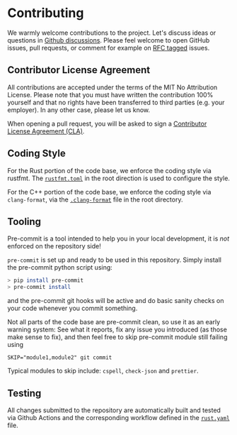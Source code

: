 # Contributing

We warmly welcome contributions to the project. Let's discuss ideas or questions
in [Github discussions](https://github.com/slint-ui/slint/discussions).
Please feel welcome to open GitHub issues, pull requests, or comment for example
on [RFC tagged](https://github.com/slint-ui/slint/labels/rfc) issues.

## Contributor License Agreement

All contributions are accepted under the terms of the MIT No Attribution License.
Please note that you must have written the contribution 100% yourself and that
no rights have been transferred to third parties (e.g. your employer).
In any other case, please let us know.

When opening a pull request, you will be asked to sign a
[Contributor License Agreement (CLA)](https://cla-assistant.io/slint-ui/slint).

## Coding Style

For the Rust portion of the code base, we enforce the coding style via rustfmt.
The [`rustfmt.toml`](/rustfmt.toml) in the root direction is used to configure
the style.

For the C++ portion of the code base, we enforce the coding style via `clang-format`,
via the [`.clang-format`](/.clang-format) file in the root directory.

## Tooling

Pre-commit is a tool intended to help you in your local development, it is
_not_ enforced on the repository side!

`pre-commit` is set up and ready to be used in this repository. Simply install
the pre-commit python script using:

```bash
> pip install pre-commit
> pre-commit install
```

and the pre-commit git hooks will be active and do basic sanity checks on your
code whenever you commit something.

Not all parts of the code base are pre-commit clean, so use it as an early
warning system: See what it reports, fix any issue you introduced (as those
make sense to fix), and then feel free to skip pre-commit module still failing
using

`SKIP="module1,module2" git commit`

Typical modules to skip include: `cspell`, `check-json` and `prettier`.

## Testing

All changes submitted to the repository are automatically built and tested via
Github Actions and the corresponding workflow defined in the [`rust.yaml`](/.github/workflows/rust.yaml) file.
